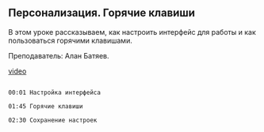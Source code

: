 ## Персонализация. Горячие клавиши

В этом уроке рассказываем, как настроить интерфейс для работы и как пользоваться горячими клавишами. 

Преподаватель: Алан Батяев.

[video](https://player.softculture.cc/embed/online/ARC/ARC_59.21.12_L1-2_Personalization)

```chapters

00:01 Настройка интерфейса

01:45 Горячие клавиши

02:30 Сохранение настроек 

```